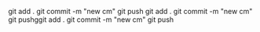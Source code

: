git add . git commit -m "new cm" git push git add . git commit -m "new cm" git
pushggit add . git commit -m "new cm" git push
